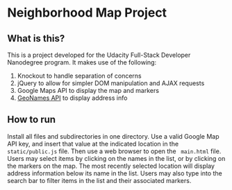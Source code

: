 # Neighborhood Map Project

## What is this?

This is a project developed for the Udacity Full-Stack Developer
Nanodegree program.  It makes use of the following:
 1. Knockout to handle separation of concerns
 2. jQuery to allow for simpler DOM manipulation and AJAX requests
 3. Google Maps API to display the map and markers
 4. [GeoNames API](http://www.geonames.org/export/) to display address info

## How to run

Install all files and subdirectories in one directory.  Use a valid
Google Map API key, and insert that value at the indicated location in
the `static/public.js` file.  Then use a web browser to open the `
main.html` file.  Users may select items by clicking
on the names in the list, or by clicking on the markers on the map.  The
most recently selected location will display address information below its
name in the list.  Users may also type into the search bar to filter items
in the list and their associated markers.